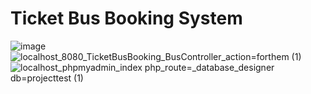 # Ticket Bus Booking System

![image](https://github.com/Aiman54/Ticket-Bus-Booking-System/assets/120151123/917d94dc-4ff6-4579-b91d-9a99c7a6f812)
![localhost_8080_TicketBusBooking_BusController_action=forthem (1)](https://github.com/Aiman54/Ticket-Bus-Booking-System/assets/120151123/cb503719-b020-4aa0-8949-5f9b55d7beb4)
![localhost_phpmyadmin_index php_route=_database_designer db=projecttest (1)](https://github.com/Aiman54/Ticket-Bus-Booking-System/assets/120151123/802ddf11-fff3-4d62-ac8e-a868e9828b1e)

